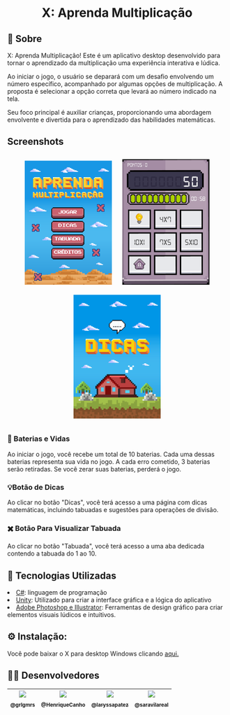 <h1 align="center"> X: Aprenda Multiplicação </h1>

## 📝 Sobre

X: Aprenda Multiplicação! Este é um aplicativo desktop desenvolvido para tornar o aprendizado da multiplicação uma experiência interativa e lúdica.

Ao iniciar o jogo, o usuário se deparará com um desafio envolvendo um número específico, acompanhado por algumas opções de multiplicação. A proposta é selecionar a opção correta que levará ao número indicado na tela.

Seu foco principal é auxiliar crianças, proporcionando uma abordagem envolvente e divertida para o aprendizado das habilidades matemáticas.

## Screenshots

<div align="center">

<img  style="margin: 10px;" src="https://github.com/LaryssaPatez/x-aprenda-multiplicacao/blob/master/Screenshots/Menu.png?raw=true" alt="Print do menu inicial"  width="200">
<img style="margin: 10px;"src="https://github.com/LaryssaPatez/x-aprenda-multiplicacao/blob/master/Screenshots/Jogar.png?raw=true" alt="Print da tela 'jogar'" width="200">
<img style="margin: 10px;"src="https://github.com/LaryssaPatez/x-aprenda-multiplicacao/blob/master/Screenshots/Dicas.png?raw=true" alt="Print do menu inicial" width="200">

</div>

### 🔋 Baterias e Vidas

Ao iniciar o jogo, você recebe um total de 10 baterias. Cada uma dessas baterias representa sua vida no jogo. A cada erro cometido, 3 baterias serão retiradas. Se você zerar suas baterias, perderá o jogo.

### 💡Botão de Dicas

Ao clicar no botão "Dicas", você terá acesso a uma página com dicas matemáticas, incluindo tabuadas e sugestões para operações de divisão.

### ✖️ Botão Para Visualizar Tabuada

Ao clicar no botão "Tabuada", você terá acesso a uma aba dedicada contendo a tabuada do 1 ao 10.

## 💾 Tecnologias Utilizadas

<li><a href="https://learn.microsoft.com/pt-br/dotnet/csharp/" rel="nofollow">C#</a>: linguagem de programação</li>

<li><a href="https://docs.unity.com/" rel="nofollow">Unity</a>: Utilizado para criar a interface gráfica e a lógica do aplicativo</li>

<li><a href="" rel="nofollow"> Adobe Photoshop e Illustrator</a>: Ferramentas de design gráfico para criar elementos visuais lúdicos e intuitivos.</li>

## ⚙️ Instalação:

Você pode baixar o X para desktop Windows clicando <a href="https://github.com/LaryssaPatez/x-aprenda-multiplicacao/raw/master/Build/Instalar%20X%20Aprenda%20Multiplica%C3%A7%C3%A3o.exe" rel="nofollow">aqui.</a>

## 👩‍💻 Desenvolvedores

<table>
<thead>
<tr>

<th align="center" style="text-align: center;"><a href="https://github.com/grlgmrs"><img src="https://avatars.githubusercontent.com/u/56794007?v=4" width="70" style="max-width: 100%;"><br><sub>@grlgmrs</sub></a></th>

<th align="center" style="text-align: center;"><a href="https://github.com/HenriqueCanho"><img src="https://avatars.githubusercontent.com/u/119677892?v=4" width="70" style="max-width: 100%;"><br><sub>@HenriqueCanho</sub></a></th>

<th align="center" style="text-align: center;"><a href="https://github.com/LaryssaPatez"><img src="https://avatars.githubusercontent.com/u/132311199?v=4" width="70" style="max-width: 100%;"><br><sub>@laryssapatez</sub></a></th>

<th align="center" style="text-align: center;"><a href="https://github.com/saravilareal"><img src="https://avatars.githubusercontent.com/u/101808264?v=4" width="70" style="max-width: 100%;"><br><sub>@saravilareal</sub></a></th>

</tr>
</thead>
</table>
